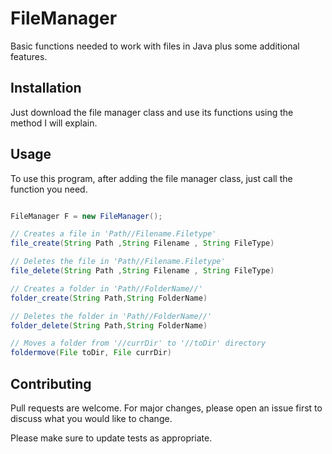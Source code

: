 # FileManager

Basic functions needed to work with files in Java plus some additional features.

## Installation

Just download the file manager class and use its functions using the method I will explain.


## Usage
To use this program, after adding the file manager class, just call the function you need.
```Java

FileManager F = new FileManager();

// Creates a file in 'Path//Filename.Filetype' 
file_create(String Path ,String Filename , String FileType)

// Deletes the file in 'Path//Filename.Filetype' 
file_delete(String Path ,String Filename , String FileType)

// Creates a folder in 'Path//FolderName//' 
folder_create(String Path,String FolderName)

// Deletes the folder in 'Path//FolderName//'
folder_delete(String Path,String FolderName)

// Moves a folder from '//currDir' to '//toDir' directory
foldermove(File toDir, File currDir)

```



## Contributing

Pull requests are welcome. For major changes, please open an issue first
to discuss what you would like to change.

Please make sure to update tests as appropriate.
